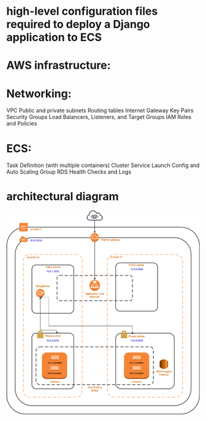 # high-level configuration files required to deploy a Django application to ECS

# AWS infrastructure:

# Networking:
  VPC
  Public and private subnets
  Routing tables
  Internet Gateway
  Key Pairs
  Security Groups
  Load Balancers, Listeners, and Target Groups
  IAM Roles and Policies
# ECS:
 Task Definition (with multiple containers)
 Cluster
 Service
 Launch Config and Auto Scaling Group
 RDS
 Health Checks and Logs

 # architectural diagram

 ![alt text](images/aws-architecture.png)